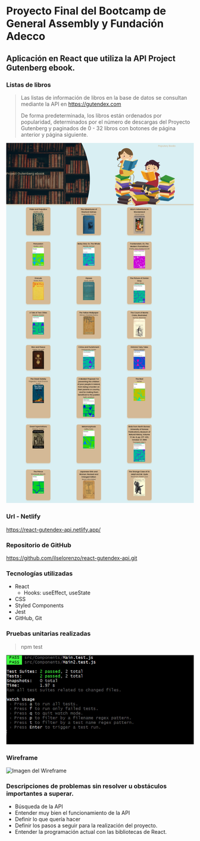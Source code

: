 # Proyecto Final del Bootcamp de General Assembly y Fundación Adecco

## Aplicación en React que utiliza la API Project Gutenberg ebook.
>

### Listas de libros
>
> Las listas de información de libros en la base de datos se consultan mediante la API en https://gutendex.com
>
> De forma predeterminada, los libros están ordenados por popularidad, determinados por el número de descargas del Proyecto Gutenberg y paginados de 0 - 32 libros con botones de página anterior y página siguiente.

![Imagen del homepage](/public/images/HomeGutendex.png)


### Url - Netlify

https://react-gutendex-api.netlify.app/

### Repositorio de GitHub
https://github.com/ilselorenzo/react-gutendex-api.git



### Tecnologías utilizadas

- React
  - Hooks: useEffect, useState
- CSS
- Styled Components
- Jest
- GitHub, Git

### Pruebas unitarias realizadas
> npm test

![Imagen del Test](/public/images/test.jpg)

### Wireframe
![Imagen del Wireframe](/public/images/wireframe.jpg)

### Descripciones de problemas sin resolver u obstáculos importantes a superar.
- Búsqueda de la API
- Entender muy bien el funcionamiento de la API
- Definir lo que quería hacer
- Definir los pasos a seguir para la realización del proyecto.
- Entender la programación actual con las bibliotecas de React.
